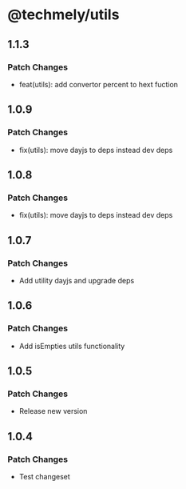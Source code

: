 # @techmely/utils

## 1.1.3

### Patch Changes

- feat(utils): add convertor percent to hext fuction

## 1.0.9

### Patch Changes

- fix(utils): move dayjs to deps instead dev deps

## 1.0.8

### Patch Changes

- fix(utils): move dayjs to deps instead dev deps

## 1.0.7

### Patch Changes

- Add utility dayjs and upgrade deps

## 1.0.6

### Patch Changes

- Add isEmpties utils functionality

## 1.0.5

### Patch Changes

- Release new version

## 1.0.4

### Patch Changes

- Test changeset
